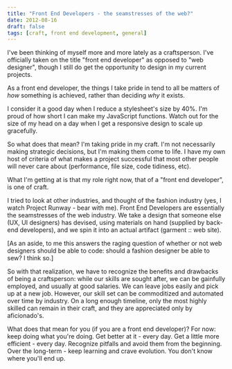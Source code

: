 ```yaml
---
title: "Front End Developers - the seamstresses of the web?"
date: 2012-08-16
draft: false
tags: [craft, front end development, general]
---
```


I've been thinking of myself more and more lately as a craftsperson. I've officially taken on the title "front end developer" as opposed to "web designer", though I still do get the opportunity to design in my current projects.

As a front end developer, the things I take pride in tend to all be matters of _how_ something is achieved, rather than deciding _why_ it exists.

<!--more-->

I consider it a good day when I reduce a stylesheet's size by 40%. I'm proud of how short I can make my JavaScript functions. Watch out for the size of my head on a day when I get a responsive design to scale up gracefully.

So what does that mean? I'm taking pride in my craft. I'm not necessarily making strategic decisions, but I'm making them come to life. I have my own host of criteria of what makes a project successful that most other people will never care about (performance, file size, code tidiness, etc).

What I'm getting at is that my role right now, that of a "front end developer", is one of craft.

I tried to look at other industries, and thought of the fashion industry (yes, I watch Project Runway - bear with me). Front End Developers are essentially the seamstresses of the web industry. We take a design that someone else (UX, UI designers) has devised, using materials on hand (supplied by back-end developers), and we spin it into an actual artifact (garment :: web site).

[As an aside, to me this answers the raging question of whether or not web designers should be able to code: should a fashion designer be able to sew? I think so.]

So with that realization, we have to recognize the benefits and drawbacks of being a craftsperson: while our skills are sought after, we can be gainfully employed, and usually at good salaries. We can leave jobs easily and pick up at a new job. However, our skill set can be commoditized and automated over time by industry. On a long enough timeline, only the most highly skilled can remain in their craft, and they are appreciated only by aficionado's.

What does that mean for you (if you are a front end developer)? For now: keep doing what you're doing. Get better at it - every day. Get a little more efficient - every day. Recognize pitfalls and avoid them from the beginning. Over the long-term - keep learning and crave evolution. You don't know where you'll end up.
